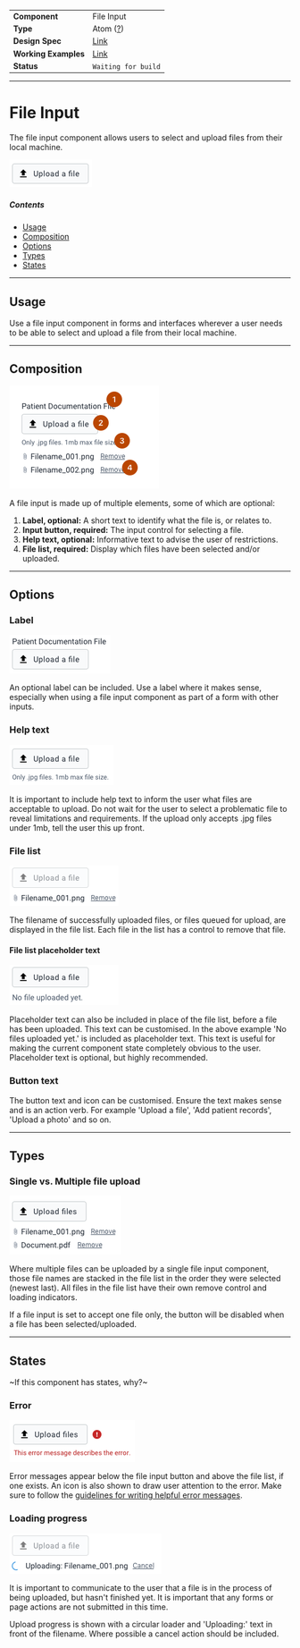 |                      |                                                                  |
| -------------------- | ---------------------------------------------------------------- |
| **Component**        | File Input                                                       |
| **Type**             | Atom ([?](http://atomicdesign.bradfrost.com/chapter-2/))         |
| **Design Spec**      | [Link](https://sketch.cloud/s/DwkDk/a/jWp5Oz)                    |
| **Working Examples** | [Link](https://ui.dhis2.nu/demo/?path=/story/fileinput--default) |
| **Status**           | `Waiting for build`                                              |

---

# File Input

The file input component allows users to select and upload files from their local machine.

![](../images/file-upload.png)

##### Contents

- [Usage](#usage)
- [Composition](#composition)
- [Options](#options)
- [Types](#types)
- [States](#states)

---

## Usage

Use a file input component in forms and interfaces wherever a user needs to be able to select and upload a file from their local machine.

---

## Composition

![](../images/file-input-composition.png)

A file input is made up of multiple elements, some of which are optional:

1. **Label, optional:** A short text to identify what the file is, or relates to.
2. **Input button, required:** The input control for selecting a file.
3. **Help text, optional:** Informative text to advise the user of restrictions.
4. **File list, required:** Display which files have been selected and/or uploaded.

---

## Options

### Label

![](../images/file-upload-label.png)

An optional label can be included. Use a label where it makes sense, especially when using a file input component as part of a form with other inputs.

### Help text

![](../images/file-upload-help.png)

It is important to include help text to inform the user what files are acceptable to upload. Do not wait for the user to select a problematic file to reveal limitations and requirements. If the upload only accepts .jpg files under 1mb, tell the user this up front.

### File list

![](../images/file-upload-full.png)

The filename of successfully uploaded files, or files queued for upload, are displayed in the file list. Each file in the list has a control to remove that file.

#### File list placeholder text

![](../images/file-upload-placeholder.png)

Placeholder text can also be included in place of the file list, before a file has been uploaded. This text can be customised. In the above example 'No files uploaded yet.' is included as placeholder text. This text is useful for making the current component state completely obvious to the user. Placeholder text is optional, but highly recommended.

### Button text

The button text and icon can be customised. Ensure the text makes sense and is an action verb. For example 'Upload a file', 'Add patient records', 'Upload a photo' and so on.

---

## Types

### Single vs. Multiple file upload

![](../images/file-upload-multi.png)

Where multiple files can be uploaded by a single file input component, those file names are stacked in the file list in the order they were selected (newest last). All files in the file list have their own remove control and loading indicators.

If a file input is set to accept one file only, the button will be disabled when a file has been selected/uploaded.

---

## States

~If this component has states, why?~

### Error

![](../images/file-upload-error.png)

Error messages appear below the file input button and above the file list, if one exists. An icon is also shown to draw user attention to the error. Make sure to follow the [guidelines for writing helpful error messages](https://github.com/dhis2/design-system/blob/master/principles/content-communication.md#error-messages).

### Loading progress

![](../images/file-upload-loader.png)

It is important to communicate to the user that a file is in the process of being uploaded, but hasn't finished yet. It is important that any forms or page actions are not submitted in this time.

Upload progress is shown with a circular loader and 'Uploading:' text in front of the filename. Where possible a cancel action should be included.
